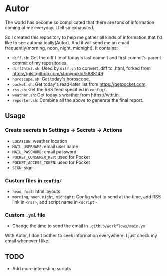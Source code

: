 # Autor
The world has become so complicated that there are tons of information coming at me everyday. I fell so exhausted.

So I created this repository to help me gather all kinds of information that I'd like to see automatically(Autor).
And it will send me an email frequently(morning, noon, night, midnight). It contains:
* `diff.sh`: Get the diff file of today's last commit and first commit's parent commit of my repositories. 
* `diff2html.sh`: Used by `diff.sh` to convert .diff to .html, forked from https://gist.github.com/stopyoukid/5888146
* `horoscope.sh`: Get today's horoscope.
* `pocket.sh`: Get today's read-later list from https://getpocket.com.
* `rss.sh`: Get the RSS feed specified in `config/`.
* `weather.sh`: Get today's weather from https://wttr.in.
* `reporter.sh`: Combine all the above to generate the final report.


## Usage
### Create secrets in Settings -> Secrets -> Actions
* `LOCATION`: weather location
* `MAIL_USERNAME`: email user name
* `MAIL_PASSWORD`: email password
* `POCKET_CONSUMER_KEY`: used for Pocket 
* `POCKET_ACCESS_TOKEN`: used for Pocket
* `SIGN`: sign


### Custom files in `config/`
* `head`, `foot`: html layouts
* `morning`, `noon`, `night`, `midnight`: Config what to send at the time, add RSS link in `<rss>`, add script name in `<script>`

### Custom `.yml` file

* Change the time to send the email in `.github/workflows/main.ym`



With Autor, I don't bother to seek information everywhere. I just check my email whenever I like.

## TODO
* Add more interesting scripts
